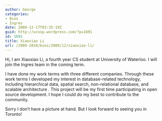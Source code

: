 ```yaml
---
author: George
categories:
- Bios
- Ingres
date: 2009-12-17T03:35:19Z
guid: http://ucosp.wordpress.com/?p=1691
id: 1691
title: Xiaoxiao Li
url: /2009-2010/bios/2009/12/xiaoxiao-li/
---
```


Hi, I am Xiaoxiao Li, a fourth year CS student at University of Waterloo. I will join the Ingres team in the coming term.

I have done my work terms with three different companies. Through these work terms I developed my interest in database-related technology, including hierarchical data, spatial search, non-relational database, and scalable architecture . This project will be my first time participating in open source development. I hope I could do my best to contribute to the community.

Sorry I don&#8217;t have a picture at hand. But I look forward to seeing you in Toronto!